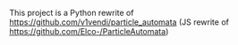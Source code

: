 This project is a Python rewrite of https://github.com/v1vendi/particle_automata (JS rewrite of https://github.com/Elco-/ParticleAutomata)